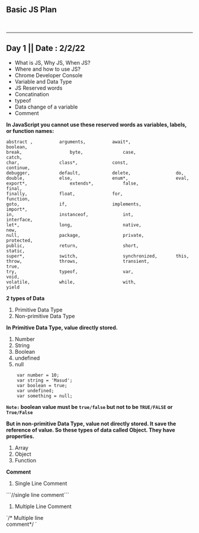 ## Basic JS Plan

<br>

<hr>

## Day 1 || Date : 2/2/22

- What is JS, Why JS, When JS?
- Where and how to use JS?
- Chrome Developer Console
- Variable and Data Type
- JS Reserved words
- Concatination
- typeof
- Data change of a variable
- Comment

<b>In JavaScript you cannot use these reserved words as variables, labels, or function names:</b>

```
abstract ,	        arguments,	        await*,	                boolean,
break,	                byte,   	        case,	                catch,
char,   	        class*, 	        const,	                continue,
debugger,	        default,   	        delete,	                do,
double, 	        else,   	        enum*,	                eval,
export*,                extends*,	        false,	                final,
finally,	        float,  	        for,	                function,
goto,   	        if,     	        implements, 	        import*,
in,             	instanceof, 	        int,        	        interface,
let*,           	long,       	        native,     	        new,
null,           	package,       	        private,    	        protected,
public,         	return,     	        short,      	        static,
super*,         	switch,     	        synchronized,     	this,
throw,          	throws,     	        transient,  	        true,
try,            	typeof,     	        var,        	        void,
volatile,       	while,      	        with,       	        yield
```

<div >
    <b>2 types of Data</b>
    <ol>
    <li>Primitive Data Type</li>
    <li>Non-primitive Data Type</li>
    </ol>
</div>

<b> In Primitive Data Type, value directly stored. </b>

<ol>
    <li>Number</li>
    <li>String</li>
    <li>Boolean</li>
    <li>undefined</li>
    <li>null</li>
</ol>

```
    var number = 10;
    var string = 'Masud';
    var boolean = true;
    var undefined;
    var something = null;
```

<b> `Note:` boolean value must be `true/false` but not to be `TRUE/FALSE` or `True/False` </b>

<b> But in non-primitive Data Type, value not directly stored. It save the reference of value. So these types of data called Object. They have properties. </b>

<ol>
    <li>Array</li>
    <li>Object</li>
    <li>Function</li>
</ol>

<b> Comment </b>

<ol>
<li> Single Line Comment  </li>
</ol>
```//single line comment```
<ol>
<li> Multiple Line Comment </li>
</ol>
`/* Multiple line  <br> comment*/ `
